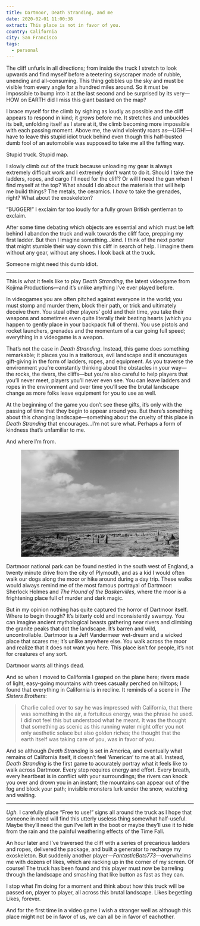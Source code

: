 ```yaml
---
title: Dartmoor, Death Stranding, and me
date: 2020-02-01 11:00:38
extract: This place is not in favor of you.
country: California
city: San Francisco
tags:
  - personal
---
```


The cliff unfurls in all directions; from inside the truck I stretch to look upwards and find myself before a teetering skyscraper made of rubble, unending and all-consuming. This thing gobbles up the sky and must be visible from every angle for a hundred miles around. So it must be impossible to bump into it at the last second and be surprised by its very—HOW on EARTH did I miss this giant bastard on the map?

I brace myself for the climb by sighing as loudly as possible and the cliff appears to respond in kind; it _grows_ before me. It stretches and unbuckles its belt, unfolding itself as I stare at it, the climb becoming more impossible with each passing moment. Above me, the wind violently roars as—UGH!—I have to leave this stupid idiot truck behind even though this half-busted dumb fool of an automobile was supposed to take me all the faffing way.

Stupid truck. Stupid map.

I slowly climb out of the truck because unloading my gear is always extremely difficult work and I extremely don’t want to do it. Should I take the ladders, ropes, and cargo I’ll need for the cliff? Or will I need the gun when I find myself at the top? What should I do about the materials that will help me build things? The metals, the ceramics. I _have_ to take the grenades, right? What about the exoskeleton?

“BUGGER!” I exclaim far too loudly for a fully grown British gentleman to exclaim.

After some time debating which objects are essential and which must be left behind I abandon the truck and walk towards the cliff face, prepping my first ladder. But then I imagine something...kind. I think of the next porter that might stumble their way down this cliff in search of help. I imagine them without any gear, without any shoes. I look back at the truck.

Someone might need this dumb idiot.

---

This is what it feels like to play _Death Stranding_, the latest videogame from Kojima Productions—and it’s unlike anything I’ve ever played before.

In videogames you are often pitched against everyone in the world; you must stomp and murder them, block their path, or trick and ultimately deceive them. You steal other players’ gold and their time, you take their weapons and sometimes even quite literally their beating hearts (which you happen to gently place in your backpack full of them). You use pistols and rocket launchers, grenades and the momentum of a car going full speed; everything in a videogame is a weapon.

That’s not the case in _Death Stranding_. Instead, this game does something remarkable; it places you in a traitorous, evil landscape and it encourages gift-giving in the form of ladders, ropes, and equipment. As you traverse the environment you’re constantly thinking about the obstacles in your way—the rocks, the rivers, the cliffs—but you’re also careful to help players that you’ll never meet, players you’ll never even see. You can leave ladders and ropes in the environment and over time you’ll see the brutal landscape change as more folks leave equipment for you to use as well.

At the beginning of the game you don’t see these gifts, it’s only with the passing of time that they begin to appear around you. But there’s something about this changing landscape—something about the cruelty of this place in _Death Stranding_ that encourages...I’m not sure what. Perhaps a form of kindness that’s unfamiliar to me.

And where I’m from.

<div class="m-wrapper--full">
  <figure class="m-wrapper--unpadded">
    <img alt="A photograph of the Dartmoor landscape" src="/uploads/dartmoor.jpg" loading="lazy" />
  </figure>
</div>

Dartmoor national park can be found nestled in the south west of England, a twenty minute drive from the city of Plymouth, and as a kid I would often walk our dogs along the moor or hike around during a day trip. These walks would always remind me of the most famous portrayal of Dartmoor: Sherlock Holmes and _The Hound of the Baskervilles_, where the moor is a frightening place full of murder and dark magic.

But in my opinion nothing has quite captured the horror of Dartmoor itself. Where to begin though? It’s bitterly cold and inconsistently swampy. You can imagine ancient mythological beasts gathering near rivers and climbing the granite peaks that dot the landscape. It’s barren and wild, uncontrollable. Dartmoor is a Jeff Vandermeer wet-dream and a wicked place that scares me; it’s unlike anywhere else. You walk across the moor and realize that it does not want you here. This place isn’t for people, it’s not for creatures of any sort.

Dartmoor wants all things dead.

And so when I moved to California I gasped on the plane here; rivers made of light, easy-going mountains with trees casually perched on hilltops; I found that everything in California is in recline. It reminds of a scene in _The Sisters Brothers_:

> Charlie called over to say he was impressed with California, that there was something in the air, a fortuitous energy, was the phrase he used. I did not feel this but understood what he meant. It was the thought that something as scenic as this running water might offer you not only aesthetic solace but also golden riches; the thought that the earth itself was taking care of you, was in favor of you.

And so although _Death Stranding_ is set in America, and eventually what remains of California itself, it doesn’t feel ‘American’ to me at all. Instead, _Death Stranding_ is the first game to accurately portray what it feels like to walk across Dartmoor. Every step requires energy and effort. Every breath, every heartbeat is in conflict with your surroundings; the rivers can knock you over and drown you in an instant; the mountains can appear out of the fog and block your path; invisible monsters lurk under the snow, watching and waiting.

---

_Ugh._ I carefully place “Free to use!” signs all around the truck as I hope that someone in need will find this utterly useless thing somewhat half-useful. Maybe they’ll need the gun I’ve left in the boot or maybe they’ll use it to hide from the rain and the painful weathering effects of the Time Fall.

An hour later and I’ve traversed the cliff with a series of precarious ladders and ropes, delivered the package, and built a generator to recharge my exoskeleton. But suddenly another player—_FantasticBats773_—overwhelms me with dozens of likes, which are racking up in the corner of my screen. Of course! The truck has been found and this player must now be barreling through the landscape and smashing that like button as fast as they can.

I stop what I’m doing for a moment and think about how this truck will be passed on, player to player, all across this brutal landscape. Likes begetting Likes, forever.

And for the first time in a video game I wish a stranger well as although this place might not be in favor of us, we can all be in favor of eachother.
